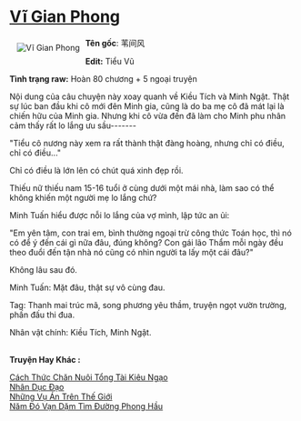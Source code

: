 <a href="https://utruyen.com/truyen/vi-gian-phong/17624/" title="Vĩ Gian Phong"><h1>Vĩ Gian Phong</h1></a><div style="display:table"><img align="right" style="float: left; padding: 10px;" src="https://utruyen.com/images/story/200x260/vi-gian-phong.jpg" alt="Vĩ Gian Phong"><b>Tên gốc</b>: 苇间风<p></p><b>Edit:</b> Tiểu Vũ<p></p><b>Tình trạng raw:</b> Hoàn 80 chương + 5 ngoại truyện<p></p>Nội dung của câu chuyện này xoay quanh về Kiều Tích và Minh Ngật. Thật sự lúc ban đầu khi cô mới đên Minh gia, cũng là do ba mẹ cô đã mát lại là chiến hữu của Minh gia. Nhưng khi cô vừa đến đã làm cho Minh phu nhân cảm thấy rất lo lắng ưu sầu-------<p></p>"Tiểu cô nương này xem ra rất thành thật đàng hoàng, nhưng chỉ có điều, chỉ có điều..."<p></p>Chỉ có điều là lớn lên có chút quá xinh đẹp rồi.<p></p>Thiếu nữ thiếu nam 15-16 tuổi ở cùng dưới một mái nhà, làm sao có thể không khiến một người mẹ lo lắng chứ?<p></p>Minh Tuấn hiểu được nỗi lo lắng của vợ mình, lập tức an ủi:<p></p>"Em yên tâm, con trai em, bình thường ngoại trừ công thức Toán học, thì nó có để ý đến cái gì nữa đâu, đúng không? Con gái lão Thẩm mỗi ngày đều theo đuổi đến tận nhà nó cũng có nhìn người ta lấy một cái đâu?"<p></p>Không lâu sau đó.<p></p>Minh Tuấn: Mặt đâu, thật sự vô cùng đau.<p></p>Tag: Thanh mai trúc mã, song phương yêu thầm, truyện ngọt vườn trường, phấn đấu thi đua.<p></p>Nhân vật chính: Kiều Tích, Minh Ngật.</div><p><br><b>Truyện Hay Khác :</b></p><a href="https://utruyen.com/truyen/cach-thuc-chan-nuoi-tong-tai-kieu-ngao/19457/" alt="Cách Thức Chăn Nuôi Tổng Tài Kiêu Ngạo">Cách Thức Chăn Nuôi Tổng Tài Kiêu Ngạo</a><br/><a href="https://github.com/quanluxury/ngontinhhot/tree/master/truyenhay/19212/" alt="Nhân Dục Đạo">Nhân Dục Đạo</a><br/><a href="https://github.com/quanluxury/ngontinhhot/tree/master/truyenhay/19395/" alt="Những Vụ Án Trên Thế Giới">Những Vụ Án Trên Thế Giới</a><br/><a href="https://github.com/quanluxury/ngontinhhot/tree/master/truyenhay/18077/" alt="Năm Đó Vạn Dặm Tìm Đường Phong Hầu">Năm Đó Vạn Dặm Tìm Đường Phong Hầu</a><br/>